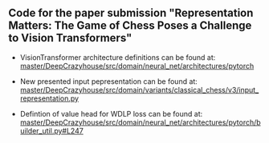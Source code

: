 
## Code for the paper submission "Representation Matters: The Game of Chess Poses a Challenge to Vision Transformers"

* VisionTransformer architecture definitions can be found at:
[master/DeepCrazyhouse/src/domain/neural_net/architectures/pytorch](https://github.com/ml-research/CrazyAra/tree/master/DeepCrazyhouse/src/domain/neural_net/architectures/pytorch)

* New presented input pepresentation can be found at:
[master/DeepCrazyhouse/src/domain/variants/classical_chess/v3/input_representation.py](https://github.com/ml-research/CrazyAra/blob/master/DeepCrazyhouse/src/domain/variants/classical_chess/v3/input_representation.py)

* Defintion of value head for WDLP loss can be found at:
[master/DeepCrazyhouse/src/domain/neural_net/architectures/pytorch/builder_util.py#L247](https://github.com/ml-research/CrazyAra/blob/master/DeepCrazyhouse/src/domain/neural_net/architectures/pytorch/builder_util.py#L247)
